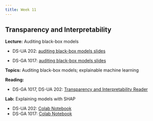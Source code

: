 ```yaml
---
title: Week 11
---
```


## Transparency and Interpretability

**Lecture:** Auditing black-box models

* DS-UA 202: [auditing black-box models slides](../../../assets/11_BlackBox_202_2023.pdf)
<!-- (../../../assets/10_black_box_202.pdf) -->
* DS-GA 1017: [auditing black-box models slides](../../../assets/11_BlackBox_1017.pdf)


**Topics:** Auditing black-box models; explainable machine learning

**Reading:**

<!-- * DS-UA 202: [Transparency and Interpretability Reader](../../../assets/transparency_reader_ua202_2022.pdf) -->
* DS-GA 1017, DS-UA 202: [Transparency and Interpretability Reader](../../../assets/transparency_reader_2023.pdf)

**Lab:** Explaining models with SHAP

* DS-UA 202: [Colab Notebook](https://drive.google.com/file/d/10SfAw1Lr1w_DT0w3juyedvijm_xNXgWR/view?usp=sharing)
* DS-GA 1017: [Colab Notebook](https://drive.google.com/file/d/1knyn1DqV2sG8AWgLFonTAaM4vvm1ar_f/view?usp=sharing)
